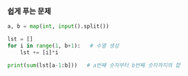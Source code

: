### 쉽게 푸는 문제

```python
a, b = map(int, input().split())

lst = []
for i in range(1, b+1):   # 수열 생성
    lst += [i]*i

print(sum(lst[a-1:b]))   # a번째 숫자부터 b번째 숫자까지의 합
```

